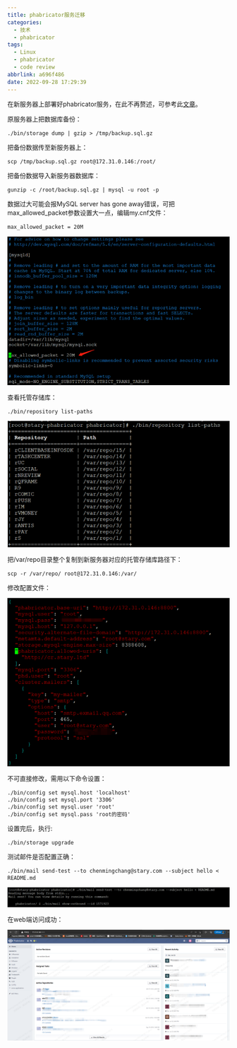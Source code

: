 ```yaml
---
title: phabricator服务迁移
categories:
  - 技术
  - phabricator
tags:
  - Linux
  - phabricator
  - code review
abbrlink: a696f486
date: 2022-09-28 17:29:39
---
```


在新服务器上部署好phabricator服务，在此不再赘述，可参考此[文章](https://yixian12580.github.io/2022/09d5dcd440.html)。

<!--more-->

原服务器上把数据库备份：

```
./bin/storage dump | gzip > /tmp/backup.sql.gz
```

把备份数据传至新服务器上：

```
scp /tmp/backup.sql.gz root@172.31.0.146:/root/
```

把备份数据导入新服务器数据库：

```
gunzip -c /root/backup.sql.gz | mysql -u root -p
```

数据过大可能会报MySQL server has gone away错误，可把max_allowed_packet参数设置大一点，编辑my.cnf文件：

```
max_allowed_packet = 20M
```

![image-20220928173454434](phabricator服务迁移/image-20220928173454434.png)

查看托管存储库：

```
./bin/repository list-paths
```

![image-20220928173516154](phabricator服务迁移/image-20220928173516154.png)

把/var/repo目录整个复制到新服务器对应的托管存储库路径下：

```
scp -r /var/repo/ root@172.31.0.146:/var/
```

修改配置文件：

![image-20220928173607466](phabricator服务迁移/image-20220928173607466.png)

不可直接修改，需用以下命令设置：

```
./bin/config set mysql.host 'localhost'
./bin/config set mysql.port '3306'
./bin/config set mysql.user 'root'
./bin/config set mysql.pass 'root的密码'
```

设置完后，执行:

```
./bin/storage upgrade
```

测试邮件是否配置正确：

```
./bin/mail send-test --to chenmingchang@stary.com --subject hello < README.md
```

![image-20220928173710466](phabricator服务迁移/image-20220928173710466.png)

在web端访问成功：

![image-20220928173801928](phabricator服务迁移/image-20220928173801928.png)
